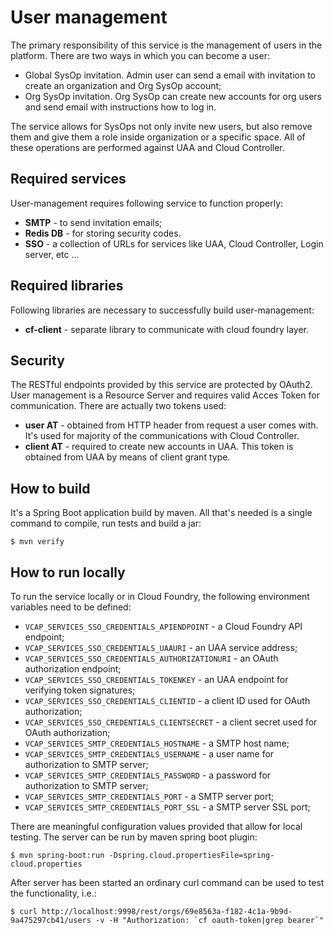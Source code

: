 User management
==========

The primary responsibility of this service is the management of users in the platform. There are two ways in which you can become a user:

* Global SysOp invitation. Admin user can send a email with invitation to create an organization and Org SysOp account;
* Org SysOp invitation. Org SysOp can create new accounts for org users and send email with instructions how to log in.

The service allows for SysOps not only invite new users, but also remove them and give them a role inside organization or a specific space.
All of these operations are performed against UAA and Cloud Controller.

Required services
-----------------
User-management requires following service to function properly:

* **SMTP** - to send invitation emails;
* **Redis DB** - for storing security codes.
* **SSO** - a collection of URLs for services like UAA, Cloud Controller, Login server, etc ...

Required libraries
-----------------
Following libraries are necessary to successfully build user-management:

* **cf-client** - separate library to communicate with cloud foundry layer.

Security
--------
The RESTful endpoints provided by this service are protected by OAuth2. User management is a Resource Server and requires valid Acces Token for communication.
There are actually two tokens used:

* **user AT** - obtained from HTTP header from request a user comes with. It's used for majority of the communications with Cloud Controller.
* **client AT** - required to create new accounts in UAA. This token is obtained from UAA by means of client grant type.

How to build
------------
It's a Spring Boot application build by maven. All that's needed is a single command to compile, run tests and build a jar:

```
$ mvn verify
```

How to run locally
------------------
To run the service locally or in Cloud Foundry, the following environment variables need to be defined:

* `VCAP_SERVICES_SSO_CREDENTIALS_APIENDPOINT` - a Cloud Foundry API endpoint;
* `VCAP_SERVICES_SSO_CREDENTIALS_UAAURI` - an UAA service address;
* `VCAP_SERVICES_SSO_CREDENTIALS_AUTHORIZATIONURI` - an OAuth authorization endpoint;
* `VCAP_SERVICES_SSO_CREDENTIALS_TOKENKEY` - an UAA endpoint for verifying token signatures;
* `VCAP_SERVICES_SSO_CREDENTIALS_CLIENTID` - a client ID used for OAuth authorization;
* `VCAP_SERVICES_SSO_CREDENTIALS_CLIENTSECRET` - a client secret used for OAuth authorization;
* `VCAP_SERVICES_SMTP_CREDENTIALS_HOSTNAME` - a SMTP host name;
* `VCAP_SERVICES_SMTP_CREDENTIALS_USERNAME` - a user name for authorization to SMTP server;
* `VCAP_SERVICES_SMTP_CREDENTIALS_PASSWORD` - a password for authorization to SMTP server;
* `VCAP_SERVICES_SMTP_CREDENTIALS_PORT` - a SMTP server port;
* `VCAP_SERVICES_SMTP_CREDENTIALS_PORT_SSL` - a SMTP server SSL port;

There are meaningful configuration values provided that allow for local testing. The server can be run by maven spring boot plugin:

```
$ mvn spring-boot:run -Dspring.cloud.propertiesFile=spring-cloud.properties
```

After server has been started an ordinary curl command can be used to test the functionality, i.e.:

```
$ curl http://localhost:9998/rest/orgs/69e8563a-f182-4c1a-9b9d-9a475297cb41/users -v -H "Authorization: `cf oauth-token|grep bearer`"
```
